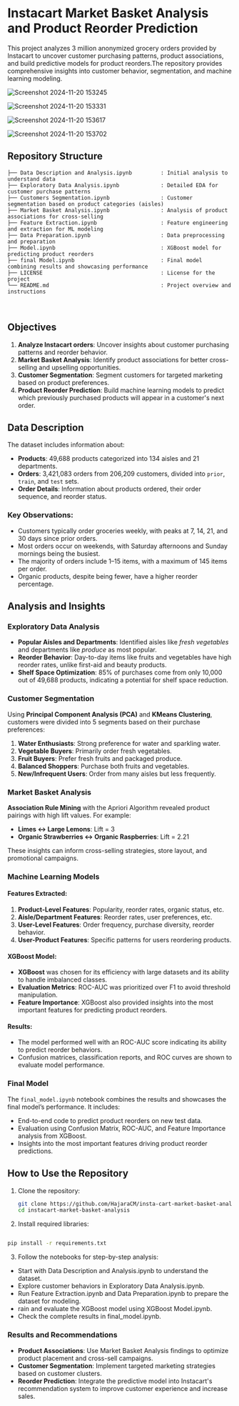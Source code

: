 # Instacart Market Basket Analysis and Product Reorder Prediction

This project analyzes 3 million anonymized grocery orders provided by Instacart to uncover customer purchasing patterns, product associations, and build predictive models for product reorders.The repository provides comprehensive insights into customer behavior, segmentation, and machine learning modeling.

![Screenshot 2024-11-20 153245](https://github.com/user-attachments/assets/145b4bc4-7e72-4a0e-8ec3-3689333ecefb)

![Screenshot 2024-11-20 153331](https://github.com/user-attachments/assets/a02b7e20-0003-4117-8e46-10d2feac0798)

![Screenshot 2024-11-20 153617](https://github.com/user-attachments/assets/a6ee5cbb-3753-4f16-87fb-c3c24de14cf2)

![Screenshot 2024-11-20 153702](https://github.com/user-attachments/assets/7cba88fb-2534-426e-8026-7880fcb6f808)



## Repository Structure
```
├── Data Description and Analysis.ipynb         : Initial analysis to understand data
├── Exploratory Data Analysis.ipynb             : Detailed EDA for customer purchase patterns
├── Customers Segmentation.ipynb                : Customer segmentation based on product categories (aisles)
├── Market Basket Analysis.ipynb                : Analysis of product associations for cross-selling
├── Feature Extraction.ipynb                    : Feature engineering and extraction for ML modeling
├── Data Preparation.ipynb                      : Data preprocessing and preparation
├── Model.ipynb                                 : XGBoost model for predicting product reorders
├── final Model.ipynb                           : Final model combining results and showcasing performance 
├── LICENSE                                     : License for the project
└── README.md                                   : Project overview and instructions
```
<br>

## Objectives

1. **Analyze Instacart orders**: Uncover insights about customer purchasing patterns and reorder behavior.
2. **Market Basket Analysis**: Identify product associations for better cross-selling and upselling opportunities.
3. **Customer Segmentation**: Segment customers for targeted marketing based on product preferences.
4. **Product Reorder Prediction**: Build machine learning models to predict which previously purchased products will appear in a customer's next order.



## Data Description

The dataset includes information about:
- **Products**: 49,688 products categorized into 134 aisles and 21 departments.
- **Orders**: 3,421,083 orders from 206,209 customers, divided into `prior`, `train`, and `test` sets.
- **Order Details**: Information about products ordered, their order sequence, and reorder status.

### Key Observations:
- Customers typically order groceries weekly, with peaks at 7, 14, 21, and 30 days since prior orders.
- Most orders occur on weekends, with Saturday afternoons and Sunday mornings being the busiest.
- The majority of orders include 1–15 items, with a maximum of 145 items per order.
- Organic products, despite being fewer, have a higher reorder percentage.


## Analysis and Insights

### **Exploratory Data Analysis**
- **Popular Aisles and Departments**: Identified aisles like *fresh vegetables* and departments like *produce* as most popular.
- **Reorder Behavior**: Day-to-day items like fruits and vegetables have high reorder rates, unlike first-aid and beauty products.
- **Shelf Space Optimization**: 85% of purchases come from only 10,000 out of 49,688 products, indicating a potential for shelf space reduction.


### **Customer Segmentation**
Using **Principal Component Analysis (PCA)** and **KMeans Clustering**, customers were divided into 5 segments based on their purchase preferences:
1. **Water Enthusiasts**: Strong preference for water and sparkling water.
2. **Vegetable Buyers**: Primarily order fresh vegetables.
3. **Fruit Buyers**: Prefer fresh fruits and packaged produce.
4. **Balanced Shoppers**: Purchase both fruits and vegetables.
5. **New/Infrequent Users**: Order from many aisles but less frequently.


### **Market Basket Analysis**
**Association Rule Mining** with the Apriori Algorithm revealed product pairings with high lift values. For example:
- **Limes ↔ Large Lemons**: Lift = 3
- **Organic Strawberries ↔ Organic Raspberries**: Lift = 2.21

These insights can inform cross-selling strategies, store layout, and promotional campaigns.


### **Machine Learning Models**

#### Features Extracted:
1. **Product-Level Features**: Popularity, reorder rates, organic status, etc.
2. **Aisle/Department Features**: Reorder rates, user preferences, etc.
3. **User-Level Features**: Order frequency, purchase diversity, reorder behavior.
4. **User-Product Features**: Specific patterns for users reordering products.

#### XGBoost Model:
- **XGBoost** was chosen for its efficiency with large datasets and its ability to handle imbalanced classes.
- **Evaluation Metrics**: ROC-AUC was prioritized over F1 to avoid threshold manipulation.
- **Feature Importance**: XGBoost also provided insights into the most important features for predicting product reorders.

#### Results:
- The model performed well with an ROC-AUC score indicating its ability to predict reorder behaviors.
- Confusion matrices, classification reports, and ROC curves are shown to evaluate model performance.


### **Final Model**
The `final_model.ipynb` notebook combines the results and showcases the final model’s performance. It includes:
- End-to-end code to predict product reorders on new test data.
- Evaluation using Confusion Matrix, ROC-AUC, and Feature Importance analysis from XGBoost.
- Insights into the most important features driving product reorder predictions.


## How to Use the Repository

1. Clone the repository:
   ```bash
   git clone https://github.com/HajaraCM/insta-cart-market-basket-analysis.git
   cd instacart-market-basket-analysis
   ```
2. Install required libraries:

```bash

pip install -r requirements.txt
```

3. Follow the notebooks for step-by-step analysis:

- Start with Data Description and Analysis.ipynb to understand the dataset.
- Explore customer behaviors in Exploratory Data Analysis.ipynb.
- Run Feature Extraction.ipynb and Data Preparation.ipynb to prepare the dataset for modeling.
- rain and evaluate the XGBoost model using XGBoost Model.ipynb.
- Check the complete results in final_model.ipynb.

### Results and Recommendations
- **Product Associations**: Use Market Basket Analysis findings to optimize product placement and cross-sell campaigns.
- **Customer Segmentation**: Implement targeted marketing strategies based on customer clusters.
- **Reorder Prediction**: Integrate the predictive model into Instacart's recommendation system to improve customer experience and increase sales.


